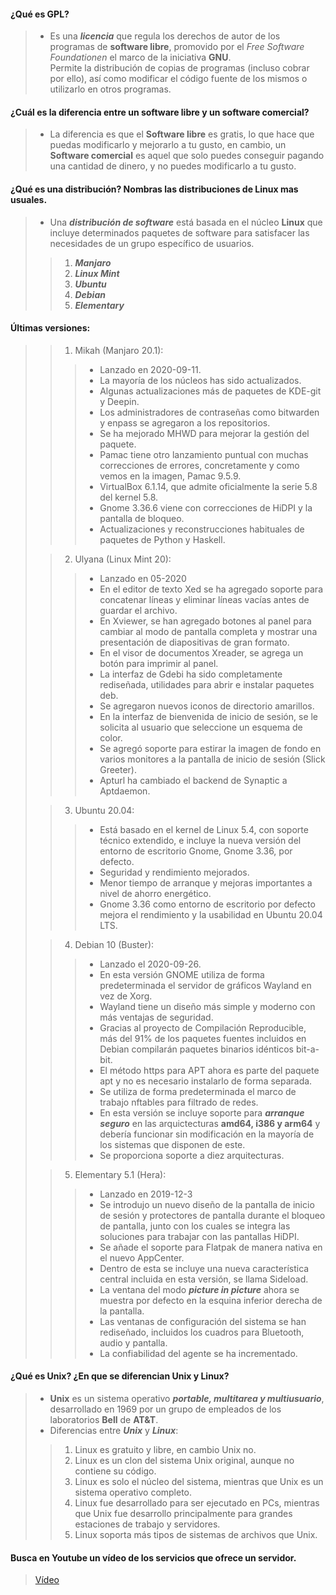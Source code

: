 #### ¿Qué es GPL? 
>  * Es una ***licencia*** que regula los derechos de autor de los programas de **software libre**, promovido por el _Free Software Foundationen_ el marco de la iniciativa **GNU**.  
Permite la distribución de copias de programas (incluso cobrar por ello), así como modificar el código fuente de los mismos o utilizarlo en otros programas. 
#### ¿Cuál es la diferencia entre un software libre y un software comercial? 
> * La diferencia es que el __Software libre__ es gratis, lo que hace que puedas modificarlo y mejorarlo a tu gusto, en cambio, un __Software comercial__ es aquel que solo puedes conseguir pagando una cantidad de dinero, y no puedes modificarlo a tu gusto.  
#### ¿Qué es una distribución? Nombras las distribuciones de Linux mas usuales. 
> * Una ***distribución de software*** está basada en el núcleo **Linux** que incluye determinados paquetes de software para satisfacer las necesidades de un grupo específico de usuarios. 
>> 1. ***Manjaro***
>> 2. ***Linux Mint***
>> 3. ***Ubuntu***
>> 4. ***Debian***
>> 5. ***Elementary*** 
#### Últimas versiones: 
>> 1. Mikah (Manjaro 20.1):
>>> * Lanzado en 2020-09-11.
>>> * La mayoría de los núcleos has sido actualizados.  
>>> * Algunas actualizaciones más de paquetes de KDE-git y Deepin.  
>>> * Los administradores de contraseñas como bitwarden y enpass se agregaron a los repositorios.
>>> * Se ha mejorado MHWD para mejorar la gestión del paquete.  
>>> * Pamac tiene otro lanzamiento puntual con muchas correcciones de errores, concretamente y como vemos en la imagen, Pamac 9.5.9.
>>> * VirtualBox 6.1.14, que admite oficialmente la serie 5.8 del kernel 5.8.  
>>> * Gnome 3.36.6 viene con correcciones de HiDPI y la pantalla de bloqueo.  
>>> * Actualizaciones y reconstrucciones habituales de paquetes de Python y Haskell. 
>
>> 2. Ulyana (Linux Mint 20): 
>>> * Lanzado en 05-2020
>>> * En el editor de texto Xed se ha agregado soporte para concatenar líneas y eliminar líneas vacías antes de guardar el archivo.
>>> * En Xviewer, se han agregado botones al panel para cambiar al modo de pantalla completa y mostrar una presentación de diapositivas de gran formato.
>>> * En el visor de documentos Xreader, se agrega un botón para imprimir al panel.
>>> * La interfaz de Gdebi ha sido completamente rediseñada, utilidades para abrir e instalar paquetes deb.
>>> * Se agregaron nuevos iconos de directorio amarillos.
>>> * En la interfaz de bienvenida de inicio de sesión, se le solicita al usuario que seleccione un esquema de color.
>>> * Se agregó soporte para estirar la imagen de fondo en varios monitores a la pantalla de inicio de sesión (Slick Greeter).
>>> * Apturl ha cambiado el backend de Synaptic a Aptdaemon. 
>
>> 3. Ubuntu 20.04: 
>>> * Está basado en el kernel de Linux 5.4, con soporte técnico extendido, e incluye la nueva versión del entorno de escritorio Gnome, Gnome 3.36, por defecto.
>>> * Seguridad y rendimiento mejorados.
>>> * Menor tiempo de arranque y mejoras importantes a nivel de ahorro energético.
>>> * Gnome 3.36 como entorno de escritorio por defecto mejora el rendimiento y la usabilidad en Ubuntu 20.04 LTS. 
>
>> 4. Debian 10 (Buster): 
>>> * Lanzado el 2020-09-26.
>>> * En esta versión GNOME utiliza de forma predeterminada el servidor de gráficos Wayland en vez de Xorg. 
>>> * Wayland tiene un diseño más simple y moderno con más ventajas de seguridad.
>>> * Gracias al proyecto de Compilación Reproducible, más del 91% de los paquetes fuentes incluidos en Debian compilarán paquetes binarios idénticos bit-a-bit.
>>> * El método https para APT ahora es parte del paquete apt y no es necesario instalarlo de forma separada. 
>>> * Se utiliza de forma predeterminada el marco de trabajo nftables para filtrado de redes.
>>> * En esta versión se incluye soporte para ***arranque seguro*** en las arquictecturas **amd64, i386 y arm64** y debería funcionar sin modificación en la mayoría de los sistemas que disponen de este.
>>> * Se proporciona soporte a diez arquitecturas. 
>
>> 5. Elementary 5.1 (Hera):
>>> * Lanzado en 2019-12-3
>>> *  Se introdujo un nuevo diseño de la pantalla de inicio de sesión y protectores de pantalla durante el bloqueo de pantalla, junto con los cuales se integra las soluciones para trabajar con las pantallas HiDPI.
>>> * Se añade el soporte para Flatpak de manera nativa en el nuevo AppCenter.
>>> * Dentro de esta se incluye una nueva característica central incluida en esta versión, se llama Sideload.
>>> * La ventana del modo ***picture in picture*** ahora se muestra por defecto en la esquina inferior derecha de la pantalla.
>>> * Las ventanas de configuración del sistema se han rediseñado, incluidos los cuadros para Bluetooth, audio y pantalla.
>>> * La confiabilidad del agente se ha incrementado. 

#### ¿Qué es Unix? ¿En que se diferencian Unix y Linux? 
> * **Unix** es un sistema operativo ***portable, multitarea y multiusuario***, desarrollado en 1969 por un grupo de empleados de los laboratorios **Bell** de **AT&T**. 
> * Diferencias entre ***Unix*** y ***Linux***: 
>> 1. Linux es gratuito y libre, en cambio Unix no.
>> 2. Linux es un clon del sistema Unix original, aunque no contiene su código.
>> 3. Linux es solo el núcleo del sistema, mientras que Unix es un sistema operativo completo.
>> 4. Linux fue desarrollado para ser ejecutado en PCs, mientras que Unix fue desarrollo principalmente para grandes estaciones de trabajo y servidores.
>> 5. Linux soporta más tipos de sistemas de archivos que Unix. 
 
#### Busca en Youtube un vídeo de los servicios que ofrece un servidor. 
> [Vídeo](https://www.youtube.com/watch?v=hhOPnVb040s)
